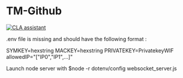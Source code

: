 # TM-Github

[![CLA assistant](https://cla-assistant.io/readme/badge/Pro7ech/TM-Github)](https://cla-assistant.io/Pro7ech/TM-Github) 

.env file is missing and should have the following format : 

SYMKEY=hexstring
MACKEY=hexstring
PRIVATEKEY=PrivatekeyWIF
allowedIP="["IP0","IP1",...]"

Launch node server with $node -r dotenv/config websocket_server.js

